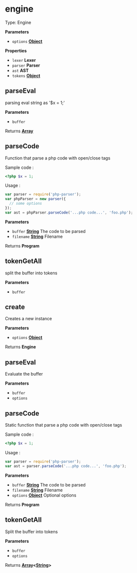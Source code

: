 <!-- Generated by documentation.js. Update this documentation by updating the source code. -->

# engine

Type: Engine

**Parameters**

-   `options` **[Object](https://developer.mozilla.org/en-US/docs/Web/JavaScript/Reference/Global_Objects/Object)** 

**Properties**

-   `lexer` **Lexer** 
-   `parser` **Parser** 
-   `ast` **AST** 
-   `tokens` **[Object](https://developer.mozilla.org/en-US/docs/Web/JavaScript/Reference/Global_Objects/Object)** 

## parseEval

parsing eval string as '$x = 1;'

**Parameters**

-   `buffer`  

Returns **[Array](https://developer.mozilla.org/en-US/docs/Web/JavaScript/Reference/Global_Objects/Array)** 

## parseCode

Function that parse a php code with open/close tags

Sample code :

```php
<?php $x = 1;
```

Usage :

```js
var parser = require('php-parser');
var phpParser = new parser({
  // some options
});
var ast = phpParser.parseCode('...php code...', 'foo.php');
```

**Parameters**

-   `buffer` **[String](https://developer.mozilla.org/en-US/docs/Web/JavaScript/Reference/Global_Objects/String)** The code to be parsed
-   `filename` **[String](https://developer.mozilla.org/en-US/docs/Web/JavaScript/Reference/Global_Objects/String)** Filename

Returns **Program** 

## tokenGetAll

split the buffer into tokens

**Parameters**

-   `buffer`  

## create

Creates a new instance

**Parameters**

-   `options` **[Object](https://developer.mozilla.org/en-US/docs/Web/JavaScript/Reference/Global_Objects/Object)** 

Returns **Engine** 

## parseEval

Evaluate the buffer

**Parameters**

-   `buffer`  
-   `options`  

## parseCode

Static function that parse a php code with open/close tags

Sample code :

```php
<?php $x = 1;
```

Usage :

```js
var parser = require('php-parser');
var ast = parser.parseCode('...php code...', 'foo.php');
```

**Parameters**

-   `buffer` **[String](https://developer.mozilla.org/en-US/docs/Web/JavaScript/Reference/Global_Objects/String)** The code to be parsed
-   `filename` **[String](https://developer.mozilla.org/en-US/docs/Web/JavaScript/Reference/Global_Objects/String)** Filename
-   `options` **[Object](https://developer.mozilla.org/en-US/docs/Web/JavaScript/Reference/Global_Objects/Object)** Optional options

Returns **Program** 

## tokenGetAll

Split the buffer into tokens

**Parameters**

-   `buffer`  
-   `options`  

Returns **[Array](https://developer.mozilla.org/en-US/docs/Web/JavaScript/Reference/Global_Objects/Array)&lt;[String](https://developer.mozilla.org/en-US/docs/Web/JavaScript/Reference/Global_Objects/String)>** 

